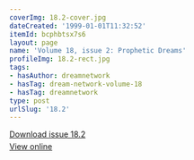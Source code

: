 ```yaml
---
coverImg: 18.2-cover.jpg
dateCreated: '1999-01-01T11:32:52'
itemId: bcphbtsx7s6
layout: page
name: 'Volume 18, issue 2: Prophetic Dreams'
profileImg: 18.2-rect.jpg
tags:
- hasAuthor: dreamnetwork
- hasTag: dream-network-volume-18
- hasTag: dreamnetwork
type: post
urlSlug: '18.2'
---
```

<p style="margin-block-end: 5px; margin-block-start: 5px;"><a href="../files/pdfs/Volume_18/18.2-Dream-Network-Vol-18-No-2.pdf" download="">Download issue 18.2</a></p><p style="margin-block-end: 5px; margin-block-start: 5px;"><a href="../files/pdfs/Volume_18/18.2-Dream-Network-Vol-18-No-2.pdf">View online</a></p>